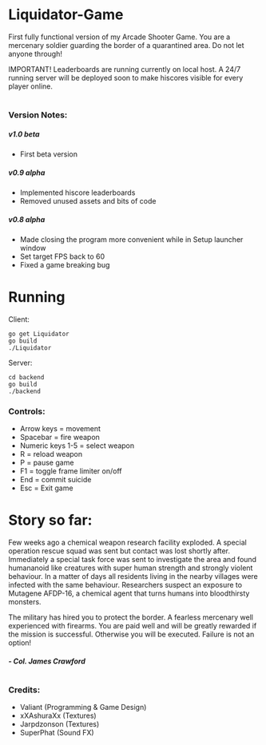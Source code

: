 # Liquidator-Game
First fully functional version of my Arcade Shooter Game. You are a mercenary soldier guarding the border of a quarantined area. Do not let anyone through!

IMPORTANT! Leaderboards are running currently on local host. A 24/7 running server will be deployed soon to make hiscores visible for every player online.

#
### Version Notes:
##### v1.0 beta
- First beta version
##### v0.9 alpha
- Implemented hiscore leaderboards
- Removed unused assets and bits of code
##### v0.8 alpha
- Made closing the program more convenient while in Setup launcher window
- Set target FPS back to 60
- Fixed a game breaking bug
#

# Running
Client:
```
go get Liquidator
go build
./Liquidator
```
Server:
```
cd backend
go build
./backend
```
### Controls:
- Arrow keys = movement
- Spacebar = fire weapon
- Numeric keys 1-5 = select weapon
- R = reload weapon
- P = pause game
- F1 = toggle frame limiter on/off
- End = commit suicide
- Esc = Exit game

# Story so far:
Few weeks ago a chemical weapon research facility exploded. A special operation rescue squad was sent but contact was lost shortly after. Immediately a special task force was sent to investigate the area and found humananoid like creatures with super human strength and strongly violent behaviour. In a matter of days all residents living in the nearby villages were infected with the same behaviour. Researchers suspect an exposure to Mutagene AFDP-16, a chemical agent that turns humans into bloodthirsty monsters.

The military has hired you to protect the border. A fearless mercenary well experienced with firearms. You are paid well and will be greatly rewarded if the mission is successful. Otherwise you will be executed. Failure is not an option!
##### - Col. James Crawford
#

### Credits:
- Valiant (Programming & Game Design)
- xXAshuraXx (Textures)
- Jarpdzonson (Textures)
- SuperPhat (Sound FX)
